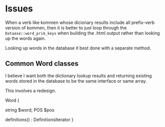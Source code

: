 # Issues

When a verb like kommen whose dicionary results include all prefix-verb version of kommen, then it is better to just
loop through the `Dataase::word_prim_keys` when building the .html output rather than looking up the words again.

Looking up words in the database it best done with a separate method.

## Common Word classes

I believe I want both the dictionary lookup results and returning existing words stored in the database to be the same interface or same array.

This involves a redesign.

Word {

string $word;
POS    $pos

  definitions() : DefinitionsIterator
}
